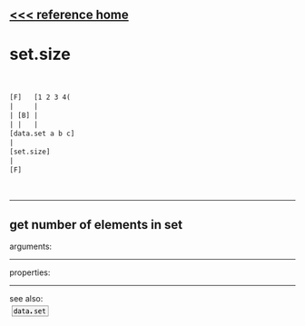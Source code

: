 [<<< reference home](ceammc_lib.md)
---

# set.size

```


[F]   [1 2 3 4(
|     |
| [B] |
| |   |
[data.set a b c]
|
[set.size]
|
[F]

            
```
---
get number of elements in set
---
arguments:


---
properties:


---
see also:<br>
[![data.set](img/object_data.set.png)](data.set.md)
